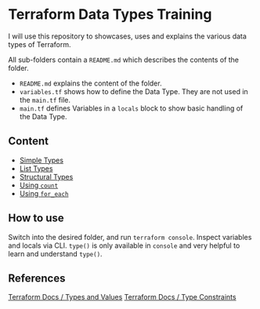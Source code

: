 # Terraform Data Types Training

I will use this repository to showcases, uses and explains the various data types of Terraform.

All sub-folders contain a `README.md` which describes the contents of the folder.

- `README.md` explains the content of the folder.
- `variables.tf` shows how to define the Data Type. They are not used in the `main.tf` file.
- `main.tf` defines Variables in a `locals` block to show basic handling of the Data Type.

## Content

- [Simple Types](./1_simple_types/)
- [List Types](./2_list_types//)
- [Structural Types](./3_structural_types/)
- [Using `count`](./4_using_count/)
- [Using `for_each`](./5_using_for_each/)

## How to use

Switch into the desired folder, and run `terraform console`. Inspect variables and locals via CLI. `type()` is only available in `console` and very helpful to learn and understand `type()`.

## References

[Terraform Docs / Types and Values](https://developer.hashicorp.com/terraform/language/expressions/types)
[Terraform Docs / Type Constraints](https://developer.hashicorp.com/terraform/language/expressions/type-constraints)
